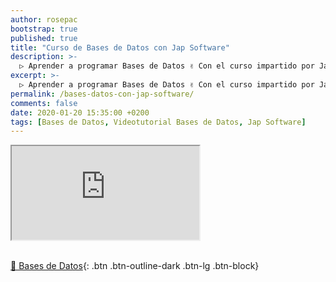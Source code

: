 ```yaml
---
author: rosepac
bootstrap: true
published: true
title: "Curso de Bases de Datos con Jap Software"
description: >-
  ▷ Aprender a programar Bases de Datos ✌️ Con el curso impartido por Jap Software
excerpt: >-
  ▷ Aprender a programar Bases de Datos ✌️ Con el curso impartido por Jap Software
permalink: /bases-datos-con-jap-software/
comments: false
date: 2020-01-20 15:35:00 +0200
tags: [Bases de Datos, Videotutorial Bases de Datos, Jap Software]
---
```


<div class="embed-responsive embed-responsive-16by9">
  <iframe class="embed-responsive-item" src="https://www.youtube-nocookie.com/embed/videoseries?list=PLLJJqiFt6VPrMus1P8EyyxCTDDm522ca-" allowfullscreen></iframe>
</div><br/>

[📁 Bases de Datos](/cursos-tecnologia/#-bases-de-datos){: .btn .btn-outline-dark .btn-lg .btn-block}
